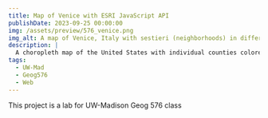 ```yaml
---
title: Map of Venice with ESRI JavaScript API
publishDate: 2023-09-25 00:00:00
img: /assets/preview/576_venice.png
img_alt: A map of Venice, Italy with sestieri (neighborhoods) in different colors and points of interest labeled.
description: |
  A choropleth map of the United States with individual counties colored by the percent of adults who get less than 7 hours of sleep.
tags:
  - UW-Mad
  - Geog576
  - Web
---
```


This project is a lab for UW-Madison Geog 576 class
